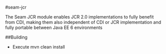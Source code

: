 #seam-jcr

The Seam JCR module enables JCR 2.0 implementations to fully benefit 
from CDI, making them also independent of CDI or JCR implementation and 
fully portable between Java EE 6 environments

##Building
*  Execute mvn clean install
